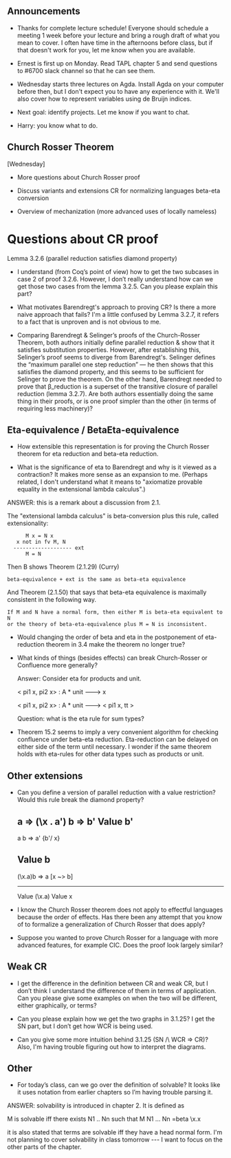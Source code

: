 Announcements
------------

* Thanks for complete lecture schedule! Everyone should schedule a meeting 1
  week before your lecture and bring a rough draft of what you mean to cover. 
  I often have time in the afternoons before class,
  but if that doesn't work for you, let me know when you are available.

* Ernest is first up on Monday. Read TAPL chapter 5 and send questions to
  #6700 slack channel so that he can see them.

* Wednesday starts three lectures on Agda. Install Agda on your computer
  before then, but I don't expect you to have any experience with it.
  We'll also cover how to represent variables using de Bruijn indices.

* Next goal: identify projects. Let me know if you want to chat.

* Harry: you know what to do.

Church Rosser Theorem
---------------------
[Wednesday]

* More questions about Church Rosser proof

* Discuss variants and extensions
   CR for normalizing languages
   beta-eta conversion

* Overview of mechanization 
  (more advanced uses of locally nameless)


Questions about CR proof
========================


Lemma 3.2.6 (parallel reduction satisfies diamond property)

* I understand (from Coq’s point of view) how to get the two subcases in case
  2 of proof 3.2.6. However, I don’t really understand how can we get those
  two cases from the lemma 3.2.5. Can you please explain this part?

* What motivates Barendregt's approach to proving CR? Is there a more naive
  approach that fails? I'm a little confused by Lemma 3.2.7, it refers to a
  fact that is unproven and is not obvious to me.

* Comparing Barendregt & Selinger’s proofs of the Church-Rosser Theorem, both
  authors initially define parallel reduction & show that it satisfies
  substitution properties. However, after establishing this, Selinger’s proof
  seems to diverge from Barendregt's. Selinger defines the “maximum parallel
  one step reduction” — he then shows that this satisfies the diamond
  property, and this seems to be sufficient for Selinger to prove the
  theorem. On the other hand, Barendregt needed to prove that β_reduction is a
  superset of the transitive closure of parallel reduction (lemma 3.2.7).  Are
  both authors essentially doing the same thing in their proofs, or is one
  proof simpler than the other (in terms of requiring less machinery)?


Eta-equivalence / BetaEta-equivalence
------------------------------------

* How extensible this representation is for proving the Church Rosser theorem
  for eta reduction and beta-eta reduction.
  
  
  

* What is the significance of eta to Barendregt and why is it viewed as a
  contraction? It makes more sense as an expansion to me. (Perhaps related, I
  don't understand what it means to "axiomatize provable equality in the
  extensional lambda calculus".)

ANSWER: this is a remark about a discussion from 2.1.

The "extensional lambda calculus" is beta-conversion plus this rule, called 
extensionality:

          M x = N x
       x not in fv M, N
      ------------------- ext
          M = N
          
Then B shows Theorem (2.1.29) (Curry)
  
    beta-equivalence + ext is the same as beta-eta equivalence

And Theorem (2.1.50) that says that beta-eta equivalence is maximally
consistent in the following way.
    
    If M and N have a normal form, then either M is beta-eta equivalent to N 
    or the theory of beta-eta-equivalence plus M = N is inconsistent.

* Would changing the order of beta and eta in the postponement of eta-reduction 
  theorem in 3.4 make the theorem no longer true?

* What kinds of things (besides effects) can break Church-Rosser or 
  Confluence more generally?
  
  Answer: Consider eta for products and unit.
  
    < pi1 x, pi2 x>  : A * unit ---> x 
    
    < pi1 x, pi2 x>  : A * unit ---> < pi1 x, tt >
   
  Question: what is the eta rule for sum types?
  
* Theorem 15.2 seems to imply a very convenient algorithm for checking
  confluence under beta-eta reduction. Eta-reduction can be delayed on either
  side of the term until necessary. I wonder if the same theorem holds with
  eta-rules for other data types such as products or unit.


Other extensions
----------------

* Can you define a version of parallel reduction with a value restriction? Would 
  this rule break the diamond property?

     a => (\x . a')
     b => b'
     Value b'
     ----------------
     a b => a' {b'/ x}
     
     
     Value b
     ----------------------
     (\x.a)b => a [x ~> b]
     
 
     ------------        ------------       
     Value (\x.a)         Value x
 

* I know the Church Rosser theorem does not apply to effectful languages
  because the order of effects. Has there been any attempt that you know of to
  formalize a generalization of Church Rosser that does apply?

* Suppose you wanted to prove Church Rosser for a language with more advanced
  features, for example CIC. Does the proof look largely similar?
       
Weak CR
------
  
* I get the difference in the definition between CR and weak CR, but I don’t
  think I understand the difference of them in terms of application. Can you
  please give some examples on when the two will be different, either
  graphically, or terms?

* Can you please explain how we get the two graphs in 3.1.25? I get the SN
  part, but I don’t get how WCR is being used.
  
* Can you give some more intuition behind 3.1.25 (SN /\ WCR => CR)? Also, I'm
  having trouble figuring out how to interpret the diagrams.

Other
-----

* For today’s class, can we go over the definition of solvable? It looks like
  it uses notation from earlier chapters so I’m having trouble parsing it.

ANSWER: solvability is introduced in chapter 2. It is defined as 

   M is solvable iff there exists N1 .. Nn such that M N1 ... Nn =beta \x.x

it is also stated that terms are solvable iff they have a head normal form.
I'm not planning to cover solvability in class tomorrow --- I want to focus on
the other parts of the chapter.


